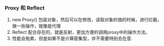 
### Proxy 和 Reflect
1. new Proxy() 包装对象，然后可以在修改，读取对象的值的时候，进行拦截，做一些操作，就像是代理
2. Reflect 配合存在的，就是反射，更加方便的调用proxy中的操作方法。
3. 性能会拖累，但是如果不是计算密集型，并不需要特别去在意.


